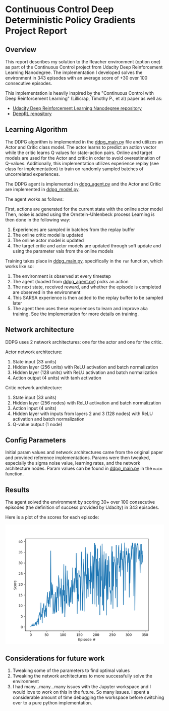 # Continuous Control Deep Deterministic Policy Gradients Project Report

## Overview

This report describes my solution to the Reacher environment (option one) as part of 
the Continuous Control project from Udacity Deep Reinforcement Learning Nanodegree.
The implementation I developed solves the environment in 343 episodes with an average score of +30 over 100 consecutive episodes.

This implementation is heavily inspired by the "Continuous Control with Deep Reinforcement Learning" (Lillicrap, Timothy P., et al) paper as well as:

- [Udacity Deep Reinforcement Learning Nanodegree repository](https://github.com/udacity/deep-reinforcement-learning) 
- [DeepRL repository](https://github.com/ShangtongZhang/DeepRL)

## Learning Algorithm

The DDPG algorithm is implemented in the [ddpg_main.py](ddpg_main.py) file and utilizes an Actor and Critic class model. 
The actor learns to predict an action vector while the critic learns Q values for state-action pairs. Online and target models are used for the Actor and critic in order to avoid overestimation of Q-values. Additionally, this implementation utilizes experience replay (see class for implementation) to train on randomly sampled batches of uncorrelated experiences.

The DDPG agent is implemented in [ddpg_agent.py](ddpg_agent.py) and the Actor and Critic are implemented in [ddpg_model.py](ddpg_model.py). 

The agent works as follows:

First, actions are generated for the current state with the online actor model
Then, noise is added using the Ornstein-Uhlenbeck process
Learning is then done in the following way:

1. Experiences are sampled in batches from the replay buffer
2. The online critic model is updated
3. The online actor model is updated
4. The target critic and actor models are updated through soft update and using the parameter vals from the online models

Training takes place in [ddpg_main.py](ddpg_main.py), specifically in the `run` function, which works like so:
1. The environment is observed at every timestep
2. The agent (loaded from [ddpg_agent.py](ddpg_agent.py)) picks an action
3. The next state, received reward, and whether the episode is completed are observed in the environment
4. This SARSA experience is then added to the replay buffer to be sampled later
5. The agent then uses these experiences to learn and improve aka training. See the implementation for more details on training.

## Network architecture

DDPG uses 2 network architectures: one for the actor and one for the critic.

Actor network architecture:
1. State input (33 units)
2. Hidden layer (256 units) with ReLU activation and batch normalization
3. Hidden layer (128 units) with ReLU activation and batch normalization
4. Action output (4 units) with tanh activation

Critic network architecture:
1. State input (33 units)
2. Hidden layer (256 nodes) with ReLU activation and batch normalization
3. Action input (4 units)
4. Hidden layer with inputs from layers 2 and 3 (128 nodes) with ReLU activation and batch normalization
5. Q-value output (1 node)

## Config Parameters

Initial param values and network architectures came from the original paper and provided reference implementations. Params were then tweaked, especially the sigma noise value, learning rates, and the network architecture nodes. Param values can be found in [ddpg_main.py](ddpg_main.py) in the `main` function.

## Results
The agent solved the environment by scoring 30+ over 100 consecutive episodes (the definition of success provided by Udacity) in 343 episodes. 

Here is a plot of the scores for each episode:

![scores_plot](final_scores.png)

## Considerations for future work
1. Tweaking some of the parameters to find optimal values
2. Tweaking the network architectures to more successfully solve the environment
3. I had many...many...many issues with the Jupyter workspace and I would love to work on this in the future. So many issues. I spent a considerable amount of time debugging the workspace before switching over to a pure python implementation.


